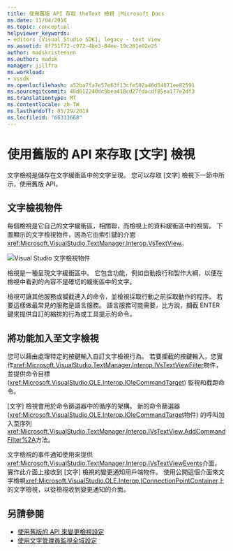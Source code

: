 ```yaml
---
title: 使用舊版 API 存取 theText 檢視 |Microsoft Docs
ms.date: 11/04/2016
ms.topic: conceptual
helpviewer_keywords:
- editors [Visual Studio SDK], legacy - text view
ms.assetid: 8f751f72-c972-4be3-84ee-19c281e02e25
author: madskristensen
ms.author: madsk
manager: jillfra
ms.workload:
- vssdk
ms.openlocfilehash: a52ba7fa7e57e63f13cfe502a46d54071ee82591
ms.sourcegitcommit: 40d612240dc5bea418cd27fdacdf85ea177e2df3
ms.translationtype: MT
ms.contentlocale: zh-TW
ms.lasthandoff: 05/29/2019
ms.locfileid: "66313668"
---
```

# <a name="access-the-text-view-by-using-the-legacy-api"></a>使用舊版的 API 來存取 [文字] 檢視
文字檢視是儲存在文字緩衝區中的文字呈現。 您可以存取 [文字] 檢視下一節中所示，使用舊版 API。

## <a name="text-view-object"></a>文字檢視物件
 每個檢視是它自己的文字緩衝區，相關聯，而檢視上的資料緩衝區中的視窗。 下圖顯示的文字檢視物件，因為它由索引鍵的介面<xref:Microsoft.VisualStudio.TextManager.Interop.VsTextView>。

 ![Visual Studio 文字檢視物件](../extensibility/media/vstextview.gif)

 檢視是一種呈現文字緩衝區中。 它包含功能，例如自動換行和製作大綱，以便在檢視中看到的內容不是確切的緩衝區中的文字。

 檢視可讓其他服務或攔截連入的命令，並檢視採取行動之前採取動作的程序。 若要這樣做最常見的服務是語言服務。 語言服務可能需要，比方說，攔截 ENTER 鍵來提供自訂的縮排的行為或工具提示的命令。

## <a name="add-functionality-to-the-text-view"></a>將功能加入至文字檢視
 您可以藉由處理特定的按鍵輸入自訂文字檢視行為。 若要攔截的按鍵輸入，您實作<xref:Microsoft.VisualStudio.TextManager.Interop.IVsTextViewFilter>物件，並提供命令目標 (<xref:Microsoft.VisualStudio.OLE.Interop.IOleCommandTarget>) 監視和截距命令。

 [文字] 檢視會用於命令篩選器中的循序的架構。 新的命令篩選器 (<xref:Microsoft.VisualStudio.OLE.Interop.IOleCommandTarget>物件) 的呼叫加入至序列<xref:Microsoft.VisualStudio.TextManager.Interop.IVsTextView.AddCommandFilter%2A>方法。

 文字檢視的事件通知使用來提供<xref:Microsoft.VisualStudio.TextManager.Interop.IVsTextViewEvents>介面。 實作此介面上接收到 [文字] 檢視的變更通知用戶端物件。 使用公開這個介面來文字檢視<xref:Microsoft.VisualStudio.OLE.Interop.IConnectionPointContainer>上的文字檢視，以從檢視收到變更通知的介面。

## <a name="see-also"></a>另請參閱

- [使用舊版的 API 來變更檢視設定](../extensibility/changing-view-settings-by-using-the-legacy-api.md)
- [使用文字管理員監視全域設定](../extensibility/using-the-text-manager-to-monitor-global-settings.md)